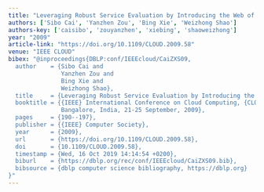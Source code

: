 ```yaml
---
title: "Leveraging Robust Service Evaluation by Introducing the Web of Trust"
authors: ['Sibo Cai', 'Yanzhen Zou', 'Bing Xie', 'Weizhong Shao']
authors-key: ['caisibo', 'zouyanzhen', 'xiebing', 'shaoweizhong']
year: "2009"
article-link: "https://doi.org/10.1109/CLOUD.2009.58"
venue: "IEEE CLOUD"
bibex: "@inproceedings{DBLP:conf/IEEEcloud/CaiZXS09,
  author    = {Sibo Cai and
               Yanzhen Zou and
               Bing Xie and
               Weizhong Shao},
  title     = {Leveraging Robust Service Evaluation by Introducing the Web of Trust},
  booktitle = {{IEEE} International Conference on Cloud Computing, {CLOUD} 2009,
               Bangalore, India, 21-25 September, 2009},
  pages     = {190--197},
  publisher = {{IEEE} Computer Society},
  year      = {2009},
  url       = {https://doi.org/10.1109/CLOUD.2009.58},
  doi       = {10.1109/CLOUD.2009.58},
  timestamp = {Wed, 16 Oct 2019 14:14:54 +0200},
  biburl    = {https://dblp.org/rec/conf/IEEEcloud/CaiZXS09.bib},
  bibsource = {dblp computer science bibliography, https://dblp.org}
}"
---
```

